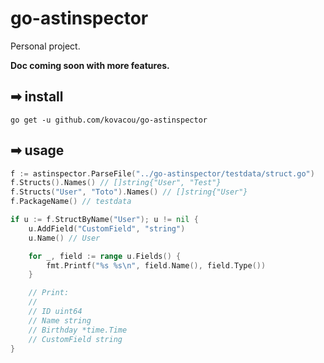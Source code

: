 # go-astinspector

Personal project.

**Doc coming soon with more features.**

## ➡ install

```
go get -u github.com/kovacou/go-astinspector
```

## ➡ usage

```go
f := astinspector.ParseFile("../go-astinspector/testdata/struct.go")
f.Structs().Names() // []string{"User", "Test"}
f.Structs("User", "Toto").Names() // []string{"User"}
f.PackageName() // testdata 

if u := f.StructByName("User"); u != nil {
    u.AddField("CustomField", "string")
    u.Name() // User

    for _, field := range u.Fields() {
        fmt.Printf("%s %s\n", field.Name(), field.Type())
    }

    // Print: 
    //
    // ID uint64
    // Name string
    // Birthday *time.Time
    // CustomField string
}


```
